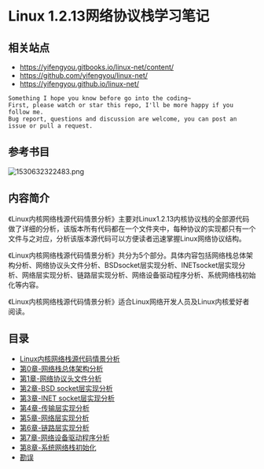 # Linux 1.2.13网络协议栈学习笔记


## 相关站点

* <https://yifengyou.gitbooks.io/linux-net/content/>
* <https://github.com/yifengyou/linux-net/>
* <https://yifengyou.github.io/linux-net/>

```
Something I hope you know before go into the coding~
First, please watch or star this repo, I'll be more happy if you follow me.
Bug report, questions and discussion are welcome, you can post an issue or pull a request.
```

## 参考书目

![1530632322483.png](image/1530632322483.png)

## 内容简介

《Linux内核网络栈源代码情景分析》主要对Linux1.2.13内核协议栈的全部源代码做了详细的分析，该版本所有代码都在一个文件夹中，每种协议的实现都只有一个文件与之对应，分析该版本源代码可以方便读者迅速掌握Linux网络协议结构。

《Linux内核网络栈源代码情景分析》共分为5个部分。具体内容包括网络栈总体架构分析、网络协议头文件分析、BSDsocket层实现分析、INETsocket层实现分析、网络层实现分析、链路层实现分析、网络设备驱动程序分析、系统网络栈初始化等内容。

《Linux内核网络栈源代码情景分析》适合Linux网络开发人员及Linux内核爱好者阅读。

## 目录

* [Linux内核网络栈源代码情景分析](README.md)
* [第0章-网络栈总体架构分析](docs/第0章-网络栈总体架构分析/第0章-网络栈总体架构分析.md)
* [第1章-网络协议头文件分析](docs/第1章-网络协议头文件分析/第1章-网络协议头文件分析.md)
* [第2章-BSD socket层实现分析](docs/第2章-BSDsocket层实现分析/第2章-BSDsocket层实现分析.md)
* [第3章-INET socket层实现分析](docs/第3章-INETsocket层实现分析/第3章-INETsocket层实现分析.md)
* [第4章-传输层实现分析](docs/第4章-传输层实现分析/第4章-传输层实现分析.md)
* [第5章-网络层实现分析](docs/第5章-网络层实现分析/第5章-网络层实现分析.md)
* [第6章-链路层实现分析](docs/第6章-链路层实现分析/第6章-链路层实现分析.md)
* [第7章-网络设备驱动程序分析](docs/第7章-网络设备驱动程序分析/第7章-网络设备驱动程序分析.md)
* [第8章-系统网络栈初始化](docs/第8章-系统网络栈初始化/第8章-系统网络栈初始化.md)
* [勘误](docs/勘误/勘误.md)
